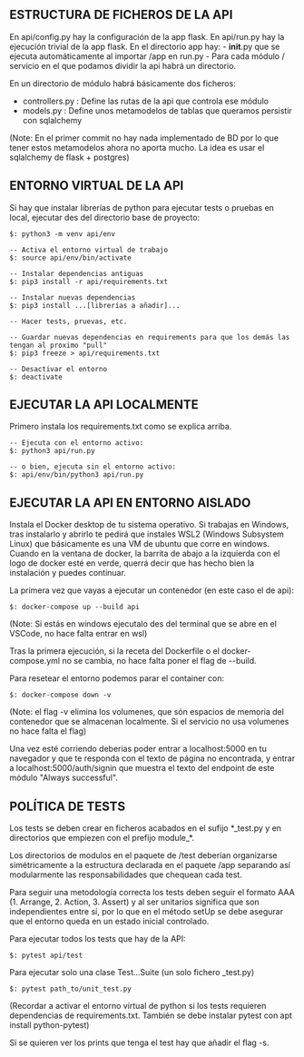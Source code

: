 ## ESTRUCTURA DE FICHEROS DE LA API

En api/config.py hay la configuración de la app flask.
En api/run.py hay la ejecución trivial de la app flask.
En el directorio app hay:
    - __init__.py que se ejecuta automáticamente al importar /app en run.py
    - Para cada módulo / servicio en el que podamos dividir la api habrá un directorio.

En un directorio de módulo habrá básicamente dos ficheros:
- controllers.py : Define las rutas de la api que controla ese módulo
- models.py : Define unos metamodelos de tablas que queramos persistir con sqlalchemy

(Note: En el primer commit no hay nada implementado de BD por lo que tener estos metamodelos ahora no aporta mucho. La idea es usar el sqlalchemy de flask + postgres)


## ENTORNO VIRTUAL DE LA API

Si hay que instalar librerías de python para ejecutar tests o pruebas en local, ejecutar des del directorio base de proyecto:

```
$: python3 -m venv api/env

-- Activa el entorno virtual de trabajo
$: source api/env/bin/activate

-- Instalar dependencias antiguas
$: pip3 install -r api/requirements.txt

-- Instalar nuevas dependencias
$: pip3 install ...[librerías a añadir]...

-- Hacer tests, pruevas, etc.

-- Guardar nuevas dependencias en requirements para que los demás las tengan al proximo "pull"
$: pip3 freeze > api/requirements.txt

-- Desactivar el entorno
$: deactivate
```

## EJECUTAR LA API LOCALMENTE

Primero instala los requirements.txt como se explica arriba.
```
-- Ejecuta con el entorno activo:
$: python3 api/run.py

-- o bien, ejecuta sin el entorno activo:
$: api/env/bin/python3 api/run.py
```

## EJECUTAR LA API EN ENTORNO AISLADO

Instala el Docker desktop de tu sistema operativo.
Si trabajas en Windows, tras instalarlo y abrirlo te pedirá que instales WSL2 (Windows Subsystem Linux) que básicamente es una VM de ubuntu que corre en windows.
Cuando en la ventana de docker, la barrita de abajo a la izquierda con el logo de docker esté en verde, querrá decir que has hecho bien la instalación y puedes continuar.

La primera vez que vayas a ejecutar un contenedor (en este caso el de api):
```
$: docker-compose up --build api
```
(Note: Si estás en windows ejecutalo des del terminal que se abre en el VSCode, no hace falta entrar en wsl)

Tras la primera ejecución, si la receta del Dockerfile o el docker-compose.yml no se cambia, no hace falta poner el flag de --build.

Para resetear el entorno podemos parar el container con:
```
$: docker-compose down -v
```
(Note: el flag -v elimina los volumenes, que són espacios de memoria del contenedor que se almacenan localmente. Si el servicio no usa volumenes no hace falta el flag)

Una vez esté corriendo deberias poder entrar a localhost:5000 en tu navegador y que te responda con el texto de página no encontrada, y entrar a localhost:5000/auth/signin que muestra el texto del endpoint de este módulo "Always successful".

## POLÍTICA DE TESTS

Los tests se deben crear en ficheros acabados en el sufijo \*\_test.py y en directorios que empiezen con el prefijo module\_\*.

Los directorios de modulos en el paquete de /test deberían organizarse simétricamente a la estructura declarada en el paquete /app separando así modularmente las responsabilidades que chequean cada test.

Para seguir una metodología correcta los tests deben seguir el formato AAA (1. Arrange, 2. Action, 3. Assert) y al ser unitarios significa que son independientes entre sí, por lo que en el método setUp se debe asegurar que el entorno queda en un estado inicial controlado.

Para ejecutar todos los tests que hay de la API:
```
$: pytest api/test
```
Para ejecutar solo una clase Test...Suite (un solo fichero _test.py)
```
$: pytest path_to/unit_test.py
```
(Recordar a activar el entorno virtual de python si los tests requieren dependencias de requirements.txt. También se debe instalar pytest con apt install python-pytest)

Si se quieren ver los prints que tenga el test hay que añadir el flag -s.
